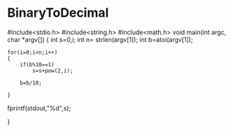 # BinaryToDecimal
#include<stdio.h>
#include<string.h>
#include<math.h>
void main(int argc, char *argv[])
{
	int s=0,i;
	int n= strlen(argv[1]);
	int b=atoi(argv[1]);
	
	for(i=0;i<n;i++)
	{
		if(b%10==1)
			s=s+pow(2,i);

		b=b/10;

	}

fprintf(stdout,"%d",s);

}
